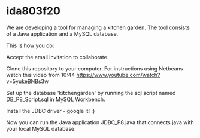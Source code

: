 # ida803f20

We are developing a tool for managing a kitchen garden. The tool consists of a Java application and a MySQL database.

This is how you do:

Accept the email invitation to collaborate.

Clone this repository to your computer. For instructions using Netbeans watch this video from 10:44 https://www.youtube.com/watch?v=5yukeBNBs3w

Set up the database 'kitchengarden' by running the sql script named DB_P8_Script.sql in MySQL Workbench.

Install the JDBC driver - google it! :)

Now you can run the Java application JDBC_P8.java that connects java with your local MySQL database.
